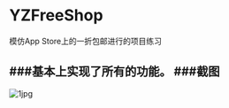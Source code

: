 # YZFreeShop
模仿App Store上的一折包邮进行的项目练习

###基本上实现了所有的功能。
###截图
--------
![1jpg](/Users/lunarboat/Desktop/1.png)
